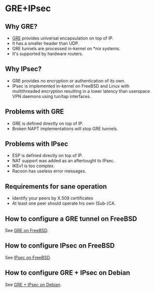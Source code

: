 # GRE+IPsec

## Why GRE?
* [GRE](https://en.wikipedia.org/wiki/Generic_routing_encapsulation) provides universal encapsulation on top of IP.
* It has a smaller header than UDP.
* GRE tunnels are processed in-kernel on *nix systems.
* It's supported by hardware routers.

## Why IPsec?
* GRE provides no encryption or authentication of its own.
* IPsec is implemented in-kernel on FreeBSD and Linux with multithreaded encryption resulting in a lower latency than userspace VPN daemons using tun/tap interfaces.

## Problems with GRE
* GRE is defined directly on top of IP.
* Broken NAPT implementations will stop GRE tunnels.

## Problems with IPsec
* ESP is defined directly on top of IP.
* NAT support was added as an aftertought to IPsec.
* IKEv1 is too complex.
* Racoon has useless error messages.

## Requirements for sane operation
* Identify your peers by X.509 certificates
* At least one peer should operate his own (Sub-)CA.

## How to configure a GRE tunnel on FreeBSD
See [GRE on FreeBSD](/howto/GRE-on-FreeBSD).

## How to configure IPsec on FreeBSD
See [IPsec on FreeBSD](/howto/IPsec-on-FreeBSD).

## How to configure GRE + IPsec on Debian
See [GRE + IPsec on Debian](/howto/IPsecWithPublicKeys/GRE-plus-IPsec-Debian).
